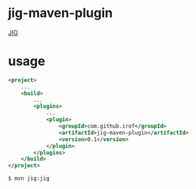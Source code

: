 jig-maven-plugin
============================================================

[JIG](https://github.com/dddjava/jig)

# usage

```pom.xml
<project>
    ...
    <build>
        ...
        <plugins>
            ...
            <plugin>
                <groupId>com.github.irof</groupId>
                <artifactId>jig-maven-plugin</artifactId>
                <version>0.1</version>
            </plugin>
        </plugins>
    </build>
</project>
```

```
$ mvn jig:jig
```

